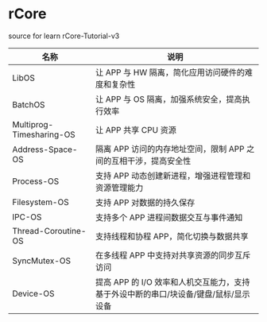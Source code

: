# rCore

source for learn rCore-Tutorial-v3

| 名称                     | 说明                                                                                 |
| ------------------------ | ------------------------------------------------------------------------------------ |
| LibOS                    | 让 APP 与 HW 隔离，简化应用访问硬件的难度和复杂性                                    |
| BatchOS                  | 让 APP 与 OS 隔离，加强系统安全，提高执行效率                                        |
| Multiprog-Timesharing-OS | 让 APP 共享 CPU 资源                                                                 |
| Address-Space-OS         | 隔离 APP 访问的内存地址空间，限制 APP 之间的互相干涉，提高安全性                     |
| Process-OS               | 支持 APP 动态创建新进程，增强进程管理和资源管理能力                                  |
| Filesystem-OS            | 支持 APP 对数据的持久保存                                                            |
| IPC-OS                   | 支持多个 APP 进程间数据交互与事件通知                                                |
| Thread-Coroutine-OS      | 支持线程和协程 APP，简化切换与数据共享                                               |
| SyncMutex-OS             | 在多线程 APP 中支持对共享资源的同步互斥访问                                          |
| Device-OS                | 提高 APP 的 I/O 效率和人机交互能力，支持基于外设中断的串口/块设备/键盘/鼠标/显示设备 |

